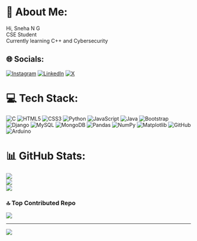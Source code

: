 # 💫 About Me:
Hi, Sneha N G <br> CSE Student <br>Currently learning C++ and Cybersecurity


## 🌐 Socials:
[![Instagram](https://img.shields.io/badge/Instagram-%23E4405F.svg?logo=Instagram&logoColor=white)](https://instagram.com/https://instagram.com/sneha_ng_75) [![LinkedIn](https://img.shields.io/badge/LinkedIn-%230077B5.svg?logo=linkedin&logoColor=white)](https://linkedin.com/in/https://linkedin.com/in/sneha-n-g-32a8125275) [![X](https://img.shields.io/badge/X-black.svg?logo=X&logoColor=white)](https://x.com/https://x.com/Sneha752003) 

# 💻 Tech Stack:
![C](https://img.shields.io/badge/c-%2300599C.svg?style=plastic&logo=c&logoColor=white) ![HTML5](https://img.shields.io/badge/html5-%23E34F26.svg?style=plastic&logo=html5&logoColor=white) ![CSS3](https://img.shields.io/badge/css3-%231572B6.svg?style=plastic&logo=css3&logoColor=white) ![Python](https://img.shields.io/badge/python-3670A0?style=plastic&logo=python&logoColor=ffdd54) ![JavaScript](https://img.shields.io/badge/javascript-%23323330.svg?style=plastic&logo=javascript&logoColor=%23F7DF1E) ![Java](https://img.shields.io/badge/java-%23ED8B00.svg?style=plastic&logo=openjdk&logoColor=white) ![Bootstrap](https://img.shields.io/badge/bootstrap-%238511FA.svg?style=plastic&logo=bootstrap&logoColor=white) ![Django](https://img.shields.io/badge/django-%23092E20.svg?style=plastic&logo=django&logoColor=white) ![MySQL](https://img.shields.io/badge/mysql-4479A1.svg?style=plastic&logo=mysql&logoColor=white) ![MongoDB](https://img.shields.io/badge/MongoDB-%234ea94b.svg?style=plastic&logo=mongodb&logoColor=white) ![Pandas](https://img.shields.io/badge/pandas-%23150458.svg?style=plastic&logo=pandas&logoColor=white) ![NumPy](https://img.shields.io/badge/numpy-%23013243.svg?style=plastic&logo=numpy&logoColor=white) ![Matplotlib](https://img.shields.io/badge/Matplotlib-%23ffffff.svg?style=plastic&logo=Matplotlib&logoColor=black) ![GitHub](https://img.shields.io/badge/github-%23121011.svg?style=plastic&logo=github&logoColor=white) ![Arduino](https://img.shields.io/badge/-Arduino-00979D?style=plastic&logo=Arduino&logoColor=white)
# 📊 GitHub Stats:
![](https://github-readme-stats.vercel.app/api?username=Sneha753&theme=dark&hide_border=false&include_all_commits=false&count_private=false)<br/>
![](https://github-readme-streak-stats.herokuapp.com/?user=Sneha753&theme=dark&hide_border=false)<br/>
![](https://github-readme-stats.vercel.app/api/top-langs/?username=Sneha753&theme=dark&hide_border=false&include_all_commits=false&count_private=false&layout=compact)

### 🔝 Top Contributed Repo
![](https://github-contributor-stats.vercel.app/api?username=Sneha753&limit=5&theme=dark&combine_all_yearly_contributions=true)

---
[![](https://visitcount.itsvg.in/api?id=Sneha753&icon=0&color=1)](https://visitcount.itsvg.in)

<!-- Proudly created with GPRM ( https://gprm.itsvg.in ) -->
